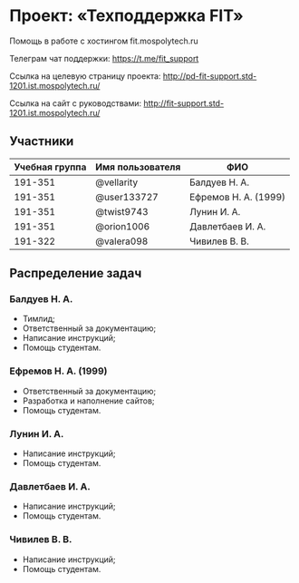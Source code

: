 # Проект: «Техподдержка FIT»

Помощь в работе с хостингом fit.mospolytech.ru

Телеграм чат поддержки: https://t.me/fit_support

Ссылка на целевую страницу проекта: http://pd-fit-support.std-1201.ist.mospolytech.ru/

Ссылка на сайт с руководствами: http://fit-support.std-1201.ist.mospolytech.ru/

<!-- Ссылка на отчётную документацию: https://drive.google.com/drive/folders/1ge4LkPeiXfi7-blx9Mzwb7TwbETp5MXh -->

## Участники

| Учебная группа | Имя пользователя | ФИО                      |
|----------------|------------------|--------------------------|
| 191-351        | @vellarity       | Балдуев Н. А.            |
| 191-351        | @user133727      | Ефремов Н. А. (1999)     |
| 191-351        | @twist9743       | Лунин И. А.              |
| 191-351        | @orion1006       | Давлетбаев И. А.         |
| 191-322        | @valera098       | Чивилев В. В.            |

## Распределение задач

### Балдуев Н. А. 

* Тимлид;
* Ответственный за документацию;
* Написание инструкций;
* Помощь студентам.

### Ефремов Н. А. (1999)

* Ответственный за документацию;
* Разработка и наполнение сайтов;
* Помощь студентам.

### Лунин И. А.

* Написание инструкций;
* Помощь студентам.

### Давлетбаев И. А.

* Написание инструкций;
* Помощь студентам.

### Чивилев В. В. 

* Написание инструкций;
* Помощь студентам.